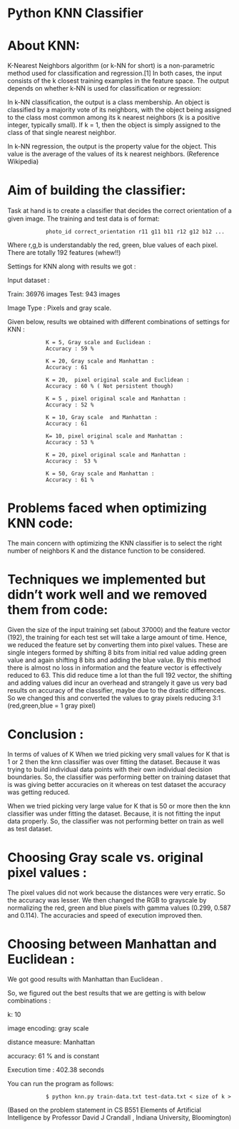 # Python KNN Classifier

# About KNN:
K-Nearest Neighbors algorithm (or k-NN for short) is a non-parametric method used for classification and regression.[1] In both cases, the input consists of the k closest training examples in the feature space. The output depends on whether k-NN is used for classification or regression:

In k-NN classification, the output is a class membership. An object is classified by a majority vote of its neighbors, with the object being assigned to the class most common among its k nearest neighbors (k is a positive integer, typically small). If k = 1, then the object is simply assigned to the class of that single nearest neighbor.

In k-NN regression, the output is the property value for the object. This value is the average of the values of its k nearest neighbors. (Reference Wikipedia)

# Aim of building the classifier:
Task at hand is to create a classiﬁer that decides the correct orientation of a given image. The training and test data is of format:

				photo_id correct_orientation r11 g11 b11 r12 g12 b12 ...

Where r,g,b is understandably the red, green, blue values of each pixel. There are totally 192 features (whew!!)

Settings for KNN along with results we got :

Input dataset : 

Train: 36976 images 
Test: 943 images

Image Type : Pixels and gray scale.

Given below, results we obtained with different combinations of settings for KNN :

	            K = 5, Gray scale and Euclidean : 
	            Accuracy : 59 %

	            K = 20, Gray scale and Manhattan :
	            Accuracy : 61

	            K = 20,  pixel original scale and Euclidean :
	            Accuracy : 60 % ( Not persistent though)

	            K = 5 , pixel original scale and Manhattan :
	            Accuracy : 52 %

	            K = 10, Gray scale  and Manhattan :
	            Accuracy : 61

	            K= 10, pixel original scale and Manhattan :
	            Accuracy : 53 %

	            K = 20, pixel original scale and Manhattan :
	            Accuracy :  53 %

	            K = 50, Gray scale and Manhattan :
	            Accuracy : 61 %

# Problems faced when optimizing KNN code:

The main concern with optimizing the KNN classifier is to select the right number of neighbors K and the distance function to be considered.

# Techniques we implemented but didn’t work well and we removed them from code: 

Given the size of the input training set (about 37000) and the feature vector (192), the training for each test set will take a large amount of time. Hence, we reduced the feature set by converting them into pixel values. These are single integers formed by shifting 8 bits from initial red value adding green value and again shifting 8 bits and adding the blue value. By this method there is almost no loss in information and the feature vector is effectively reduced to 63. This did reduce time a lot than the full 192 vector, the shifting and adding values did incur an overhead and strangely it gave us very bad results on accuracy of the classifier, maybe due to the drastic differences. So we changed this and converted the values to gray pixels reducing 3:1 (red,green,blue = 1 gray pixel)

# Conclusion :
In terms of values of K When we tried picking very small values for K that is 1 or 2 then the knn classifier was over fitting the dataset. Because it was trying to build individual data points with their own individual decision boundaries. So, the classifier was performing better on training dataset that is was giving better accuracies on it whereas on test dataset the accuracy was getting reduced.

When we tried picking very large value for K that is 50 or more then the knn classifier was under fitting the dataset. Because, it is not fitting the input data properly. So, the classifier was not performing better on train as well as test dataset.

# Choosing Gray scale vs. original pixel values : 

The pixel values did not work because the distances were very erratic. So the accuracy was lesser. We then changed the RGB to grayscale by normalizing the red, green and blue pixels with gamma values (0.299, 0.587 and 0.114). The accuracies and speed of execution improved then.

# Choosing between Manhattan and Euclidean : 

We got good results with Manhattan than Euclidean .

So, we figured out the best results that we are getting is with below combinations : 

k: 10

image encoding: gray scale

distance measure: Manhattan

accuracy: 61 % and is constant

Execution time : 402.38 seconds

You can run the program as follows:

				$ python knn.py train-data.txt test-data.txt < size of k >


(Based on the problem statement in CS B551 Elements of Artificial Intelligence by Professor David J Crandall , Indiana University, Bloomington)